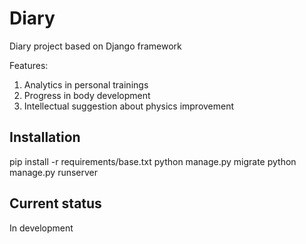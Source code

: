 # Diary

Diary project based on Django framework

Features:

1. Analytics in personal trainings
2. Progress in body development
3. Intellectual suggestion about physics improvement

## Installation

pip install -r requirements/base.txt
python manage.py migrate
python manage.py runserver

## Current status

In development